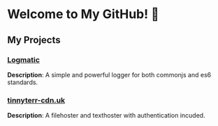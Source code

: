 # Welcome to My GitHub! 👋

## My Projects

### [Logmatic](https://github.com/tinnyterr/logmatic)
**Description**: A simple and powerful logger for both commonjs and es6 standards. 

### [tinnyterr-cdn.uk](https://github.com/tinnyterr/tinnyterr-cdn.uk)
**Description**: A filehoster and texthoster with authentication incuded.
